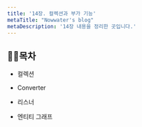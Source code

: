 ```yaml
---
title: '14장. 컬렉션과 부가 기능'
metaTitle: "Nowwater's blog"
metaDescription: '14장 내용을 정리한 곳입니다.'
---
```


## 🤸‍♂️목차

- 컬렉션


- Converter


- 리스너


- 엔티티 그래프
